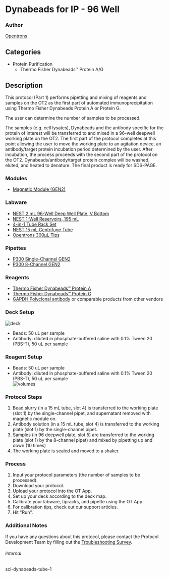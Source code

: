 # Dynabeads for IP - 96 Well

### Author
[Opentrons](https://opentrons.com/)

## Categories
* Protein Purification
	* Thermo Fisher Dynabeads™ Protein A/G

## Description
This protocol (Part 1) performs pipetting and mixing of reagents and samples on the OT2 as the first part of automated immunoprecipitation using Thermo Fisher Dynabeads Protein A or Protein G.

The user can determine the number of samples to be processed.

The samples (e.g. cell lysates), Dynabeads and the antibody specific for the protein of interest will be transferred to and mixed in a 96-well deepwell working plate on the OT2. The first part of the protocol completes at this point allowing the user to move the working plate to an agitation device, an antibody/target protein incubation period determined by the user. After incubation, the process proceeds with the second part of the protocol on the OT2. Dynabeads/antibody/target protein complex will be washed, eluted, and heated to denature. The final product is ready for SDS-PAGE.  

### Modules
* [Magnetic Module (GEN2)](https://shop.opentrons.com/collections/hardware-modules/products/magdeck)

### Labware
* [NEST 2 mL 96-Well Deep Well Plate, V Bottom](https://shop.opentrons.com/nest-2-ml-96-well-deep-well-plate-v-bottom/)
* [NEST 1-Well Reservoirs, 195 mL](https://shop.opentrons.com/nest-1-well-reservoirs-195-ml/)
* [4-in-1 Tube Rack Set](https://shop.opentrons.com/4-in-1-tube-rack-set/)
* [NEST 15 mL Centrifuge Tube](https://shop.opentrons.com/nest-15-ml-centrifuge-tube/)
* [Opentrons 300µL Tips](https://shop.opentrons.com/opentrons-300ul-tips-1000-refills/)

### Pipettes
* [P300 Single-Channel GEN2](https://opentrons.com/pipettes/)
* [P300 8-Channel GEN2](https://opentrons.com/pipettes/)

### Reagents
* [Thermo Fisher Dynabeads™ Protein A](https://www.thermofisher.com/order/catalog/product/10002D)
* [Thermo Fisher Dynabeads™ Protein G](https://www.thermofisher.com/order/catalog/product/10004D)
* [GAPDH Polyclonal antibody](https://www.ptglab.com/products/GAPDH-Antibody-10494-1-AP.htm) or comparable products from other vendors

### Deck Setup
![deck](https://opentrons-protocol-library-website.s3.amazonaws.com/custom-README-images/sci-dynabeads-tube-1/deck_updated.png)  
* Beads: 50 uL per sample
* Antibody: diluted in phosphate-buffered saline with 0.1% Tween 20 (PBS-T), 50 uL per sample  


### Reagent Setup
* Beads: 50 uL per sample  
* Antibody: diluted in phosphate-buffered saline with 0.1% Tween 20 (PBS-T), 50 uL per sample  
![volumes](https://opentrons-protocol-library-website.s3.amazonaws.com/custom-README-images/sci-dynabeads-tube-1/vols.png)  

### Protocol Steps
1. Bead slurry (in a 15 mL tube, slot 4) is transferred to the working plate (slot 1) by the single-channel pipet, and supernatant removed with magnetic module on.
2. Antibody solution (in a 15 mL tube, slot 4) is transferred to the working plate (slot 1) by the single-channel pipet.
3. Samples (in 96 deepwell plate, slot 5) are transferred to the working plate (slot 1) by the 8-channel pipet) and mixed by pipetting up and down (10 times)
4. The working plate is sealed and moved to a shaker.

### Process
1. Input your protocol parameters (the number of samples to be processed).
2. Download your protocol.
3. Upload your protocol into the OT App.
4. Set up your deck according to the deck map.
5. Calibrate your labware, tipracks, and pipette using the OT App.
6. For calibration tips, check out our support articles.
7. Hit "Run".

### Additional Notes
If you have any questions about this protocol, please contact the Protocol Development Team by filling out the [Troubleshooting Survey](https://protocol-troubleshooting.paperform.co/).

###### Internal
sci-dynabeads-tube-1
